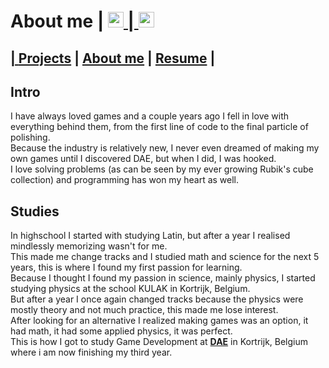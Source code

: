 # About me | <a href="https://www.linkedin.com/in/daan-demaecker-3737b0265/"><img src="https://content.linkedin.com/content/dam/me/business/en-us/amp/brand-site/v2/bg/LI-Bug.svg.original.svg" alt="drawing" width="25"/> | <a href="https://github.com/DaanDemaecker"><img src="https://github.githubassets.com/assets/GitHub-Mark-ea2971cee799.png" alt="drawing" width="25"/>

## | [Projects](README.md)  |    [About me](AboutMe.md)  |    [Resume](Content/DaanDemaeckerCV.pdf) |
## Intro
I have always loved games and a couple years ago I fell in love with everything behind them, from the first line of code to the final particle of polishing.  
Because the industry is relatively new, I never even dreamed of making my own games until I discovered DAE, but when I did, I was hooked.  
I love solving problems (as can be seen by my ever growing Rubik's cube collection) and programming has won my heart as well.  

## Studies
In highschool I started with studying Latin, but after a year I realised mindlessly memorizing wasn't for me.  
This made me change tracks and I studied math and science for the next 5 years, this is where I found my first passion for learning.  
Because I thought I found my passion in science, mainly physics, I started studying physics at the school KULAK in Kortrijk, Belgium.  
But after a year I once again changed tracks because the physics were mostly theory and not much practice, this made me lose interest.  
After looking for an alternative I realized making games was an option, it had math, it had some applied physics, it was perfect.  
This is how I got to study Game Development at [**DAE**](https://www.digitalartsandentertainment.be) in Kortrijk, Belgium where i am now finishing my third year.
